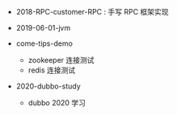 
- 2018-RPC-customer-RPC : 手写 RPC 框架实现

- 2019-06-01-jvm
- come-tips-demo
  - zookeeper 连接测试
  - redis 连接测试
- 2020-dubbo-study
  - dubbo 2020 学习



